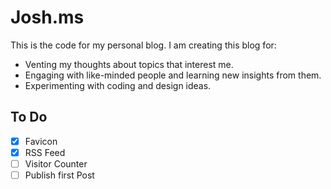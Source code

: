 # Josh.ms
This is the code for my personal blog. I am creating this blog for:
- Venting my thoughts about topics that interest me.
- Engaging with like-minded people and learning new insights from them.
- Experimenting with coding and design ideas. 

## To Do
- [x] Favicon 
- [x] RSS Feed
- [ ] Visitor Counter
- [ ] Publish first Post
